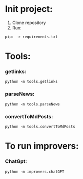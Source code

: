 # Init project:

1. Clone repository
2. Run:

```
pip: -r requirements.txt
```
 
# Tools:

### getlinks:

```
python -m tools.getlinks
```

### parseNews:

```
python -m tools.parseNews
```

### convertToMdPosts:

```
python -m tools.convertToMdPosts
```

# To run improvers:

### ChatGpt:

```
python -m improvers.chatGPT
```
